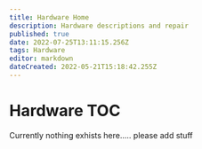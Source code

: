 ```yaml
---
title: Hardware Home
description: Hardware descriptions and repair
published: true
date: 2022-07-25T13:11:15.256Z
tags: Hardware
editor: markdown
dateCreated: 2022-05-21T15:18:42.255Z
---
```

# Hardware TOC

Currently nothing exhists here..... please add stuff